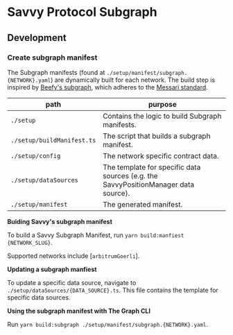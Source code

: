 # Savvy Protocol Subgraph

## Development

### Create subgraph manifest

The Subgraph manifests (found at `./setup/manifest/subgraph.{NETWORK}.yaml`) are dynamically built for each network. The build step is inspired by [Beefy's subgraph](https://github.com/messari/subgraphs/tree/master/subgraphs/beefy-finance/setup), which adheres to the [Messari standard](https://github.com/messari/subgraphs/tree/master).

| path | purpose |
| --- | --- |
| `./setup` | Contains the logic to build Subgraph manifests. |
| `./setup/buildManifest.ts` | The script that builds a subgraph manifest. |
| `./setup/config` | The network specific contract data. |
| `./setup/dataSources` | The template for specific data sources (e.g. the SavvyPositionManager data source). |
| `./setup/manifest` | The generated manifest. |

**Buiding Savvy's subgraph manifest**

To build a Savvy Subgraph Manifest, run `yarn build:manfiest {NETWORK_SLUG}`.

Supported networks include [`arbitrumGoerli`].

**Updating a subgraph manfiest**

To update a specific data source, navigate to `./setup/dataSources/{DATA_SOURCE}.ts`. This file contains the template for specific data sources.

**Using the subgraph manifest with The Graph CLI**

Run `yarn build:subgraph ./setup/manifest/subgraph.{NETWORK}.yaml`.